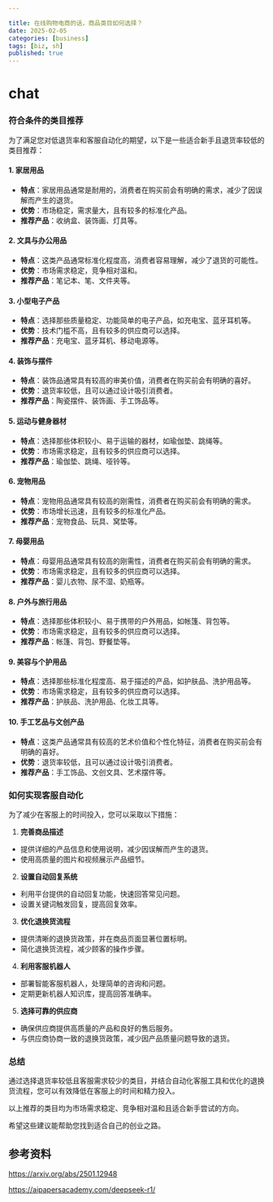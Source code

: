 ```yaml
---

title: 在线购物电商的话，商品类目如何选择？
date: 2025-02-05 
categories: [business]
tags: [biz, sh]
published: true
---
```


# chat

### 符合条件的类目推荐

为了满足您对低退货率和客服自动化的期望，以下是一些适合新手且退货率较低的类目推荐：

#### 1. **家居用品**
- **特点**：家居用品通常是耐用的，消费者在购买前会有明确的需求，减少了因误解而产生的退货。
- **优势**：市场稳定，需求量大，且有较多的标准化产品。
- **推荐产品**：收纳盒、装饰画、灯具等。

#### 2. **文具与办公用品**
- **特点**：这类产品通常标准化程度高，消费者容易理解，减少了退货的可能性。
- **优势**：市场需求稳定，竞争相对温和。
- **推荐产品**：笔记本、笔、文件夹等。

#### 3. **小型电子产品**
- **特点**：选择那些质量稳定、功能简单的电子产品，如充电宝、蓝牙耳机等。
- **优势**：技术门槛不高，且有较多的供应商可以选择。
- **推荐产品**：充电宝、蓝牙耳机、移动电源等。

#### 4. **装饰与摆件**
- **特点**：装饰品通常具有较高的审美价值，消费者在购买前会有明确的喜好。
- **优势**：退货率较低，且可以通过设计吸引消费者。
- **推荐产品**：陶瓷摆件、装饰画、手工饰品等。

#### 5. **运动与健身器材**
- **特点**：选择那些体积较小、易于运输的器材，如瑜伽垫、跳绳等。
- **优势**：市场需求稳定，且有较多的供应商可以选择。
- **推荐产品**：瑜伽垫、跳绳、哑铃等。

#### 6. **宠物用品**
- **特点**：宠物用品通常具有较高的刚需性，消费者在购买前会有明确的需求。
- **优势**：市场增长迅速，且有较多的标准化产品。
- **推荐产品**：宠物食品、玩具、窝垫等。

#### 7. **母婴用品**
- **特点**：母婴用品通常具有较高的刚需性，消费者在购买前会有明确的需求。
- **优势**：市场需求稳定，且有较多的供应商可以选择。
- **推荐产品**：婴儿衣物、尿不湿、奶瓶等。

#### 8. **户外与旅行用品**
- **特点**：选择那些体积较小、易于携带的户外用品，如帐篷、背包等。
- **优势**：市场需求稳定，且有较多的供应商可以选择。
- **推荐产品**：帐篷、背包、野餐垫等。

#### 9. **美容与个护用品**
- **特点**：选择那些标准化程度高、易于描述的产品，如护肤品、洗护用品等。
- **优势**：市场需求稳定，且有较多的供应商可以选择。
- **推荐产品**：护肤品、洗护用品、化妆工具等。

#### 10. **手工艺品与文创产品**
- **特点**：这类产品通常具有较高的艺术价值和个性化特征，消费者在购买前会有明确的喜好。
- **优势**：退货率较低，且可以通过设计吸引消费者。
- **推荐产品**：手工饰品、文创文具、艺术摆件等。

### 如何实现客服自动化

为了减少在客服上的时间投入，您可以采取以下措施：

1. **完善商品描述**
- 提供详细的产品信息和使用说明，减少因误解而产生的退货。
- 使用高质量的图片和视频展示产品细节。

2. **设置自动回复系统**
- 利用平台提供的自动回复功能，快速回答常见问题。
- 设置关键词触发回复，提高回复效率。

3. **优化退换货流程**
- 提供清晰的退换货政策，并在商品页面显著位置标明。
- 简化退换货流程，减少顾客的操作步骤。

4. **利用客服机器人**
- 部署智能客服机器人，处理简单的咨询和问题。
- 定期更新机器人知识库，提高回答准确率。

5. **选择可靠的供应商**
- 确保供应商提供高质量的产品和良好的售后服务。
- 与供应商协商一致的退换货政策，减少因产品质量问题导致的退货。

### 总结

通过选择退货率较低且客服需求较少的类目，并结合自动化客服工具和优化的退换货流程，您可以有效降低在客服上的时间和精力投入。

以上推荐的类目均为市场需求稳定、竞争相对温和且适合新手尝试的方向。

希望这些建议能帮助您找到适合自己的创业之路。


## 参考资料

https://arxiv.org/abs/2501.12948

https://aipapersacademy.com/deepseek-r1/

